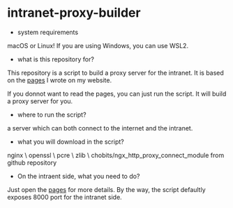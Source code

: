 # intranet-proxy-builder

- system requirements

macOS or Linux! If you are using Windows, you can use WSL2.

- what is this repository for?

This repository is a script to build a proxy server for the intranet. It is based on the [pages](https://charlesfrazier.github.io/tech/proxy.html) I wrote on my website.

If you donnot want to read the pages, you can just run the script. It will build a proxy server for you.

- where to run the script?

a server which can both connect to the internet and the intranet.

- what you will download in the script?

nginx \ openssl \ pcre \ zlib \ chobits/ngx_http_proxy_connect_module from github repository

- On the intraent side, what you need to do?

Just open the [pages](https://charlesfrazier.github.io/tech/proxy.html) for more details. By the way, the script defaultly exposes 8000 port for the intranet side.
